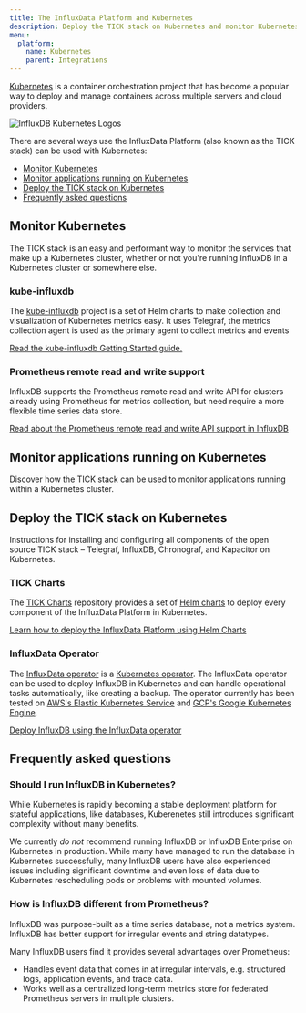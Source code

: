 ```yaml
---
title: The InfluxData Platform and Kubernetes
description: Deploy the TICK stack on Kubernetes and monitor Kubernetes.
menu:
  platform:
    name: Kubernetes
    parent: Integrations
---
```


[Kubernetes](https://kubernetes.io/) is a container orchestration project that
has become a popular way to deploy and manage containers across multiple servers and cloud providers.

![InfluxDB Kubernetes Logos](/img/platform/flux-kube.png)

There are several ways use the InfluxData Platform (also known as the TICK
stack) can be used with Kubernetes:

- [Monitor Kubernetes](#monitor-kubernetes-https-www-influxdata-com-blog-monitoring-kubernetes-architecture)
- [Monitor applications running on Kubernetes](#monitor-applications-running-on-kubernetes)
- [Deploy the TICK stack on Kubernetes](#deploy-the-tick-stack-on-kubernetes-https-github-com-influxdata-tick-charts)
- [Frequently asked questions](#frequently-asked-questions)

## Monitor Kubernetes
The TICK stack is an easy and performant way to monitor the services that make up a Kubernetes cluster, whether or not you're running InfluxDB in a Kubernetes cluster or somewhere else.

### kube-influxdb

The [kube-influxdb](https://github.com/influxdata/kube-influxdb) project is a set of Helm charts to make collection and visualization of Kubernetes metrics easy. It uses Telegraf, the metrics collection agent is used as the primary agent to collect metrics and events 

[Read the kube-influxdb Getting Started guide.](https://github.com/influxdata/kube-influxdb/blob/master/docs/v1.0/getting_started.md)

### Prometheus remote read and write support

InfluxDB supports the Prometheus remote read and write API for clusters already using Prometheus for metrics collection, but need require a more flexible time series data store.

[Read about the Prometheus remote read and write API support in InfluxDB](https://docs.influxdata.com/influxdb/v1.7/supported_protocols/prometheus/)

## Monitor applications running on Kubernetes
Discover how the TICK stack can be used to monitor applications running within a Kubernetes cluster.

## Deploy the TICK stack on Kubernetes
Instructions for installing and configuring all components of the open source TICK stack – Telegraf, InfluxDB, Chronograf, and Kapacitor on Kubernetes.

### TICK Charts

The [TICK Charts](https://github.com/influxdata/tick-charts) repository provides a set of [Helm charts](https://docs.helm.sh/) to deploy every component of the InfluxData Platform in Kubernetes.

[Learn how to deploy the InfluxData Platform using Helm Charts](https://github.com/influxdata/tick-charts/blob/master/README.md)

### InfluxData Operator

The [InfluxData operator](https://github.com/influxdata/influxdata-operator) is a [Kubernetes operator](https://coreos.com/operators/). The InfluxData operator can be used to deploy InfluxDB in Kubernetes and can handle operational tasks automatically, like creating a backup. The operator currently has been tested on [AWS's Elastic Kubernetes Service](https://aws.amazon.com/eks/) and [GCP's Google Kubernetes Engine](https://cloud.google.com/kubernetes-engine/).

[Deploy InfluxDB using the InfluxData operator](https://github.com/influxdata/influxdata-operator)

## Frequently asked questions

### Should I run InfluxDB in Kubernetes?

While Kubernetes is rapidly becoming a stable deployment platform for stateful
applications, like databases, Kuberenetes still introduces significant
complexity without many benefits.

We currently _do not_ recommend running InfluxDB or InfluxDB Enterprise on
Kubernetes in production. While many have managed to run the database in
Kubernetes successfully, many InfluxDB users have also experienced issues
including significant downtime and even loss of data due to Kubernetes
rescheduling pods or problems with mounted volumes.

### How is InfluxDB different from Prometheus?

InfluxDB was purpose-built as a time series database, not a metrics system. InfluxDB has better support for irregular events and string datatypes.

Many InfluxDB users find it provides several advantages over Prometheus:
- Handles event data that comes in at irregular intervals, e.g. structured logs, application events, and trace data.
- Works well as a centralized long-term metrics store for federated Prometheus servers in multiple clusters.
